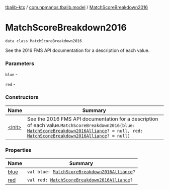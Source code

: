 [tbalib-ktx](../../index.md) / [com.npmanos.tbalib.model](../index.md) / [MatchScoreBreakdown2016](./index.md)

# MatchScoreBreakdown2016

`data class MatchScoreBreakdown2016`

See the 2016 FMS API documentation for a description of each value.

### Parameters

`blue` -

`red` -

### Constructors

| Name | Summary |
|---|---|
| [&lt;init&gt;](-init-.md) | See the 2016 FMS API documentation for a description of each value.`MatchScoreBreakdown2016(blue: `[`MatchScoreBreakdown2016Alliance`](../-match-score-breakdown2016-alliance/index.md)`? = null, red: `[`MatchScoreBreakdown2016Alliance`](../-match-score-breakdown2016-alliance/index.md)`? = null)` |

### Properties

| Name | Summary |
|---|---|
| [blue](blue.md) | `val blue: `[`MatchScoreBreakdown2016Alliance`](../-match-score-breakdown2016-alliance/index.md)`?` |
| [red](red.md) | `val red: `[`MatchScoreBreakdown2016Alliance`](../-match-score-breakdown2016-alliance/index.md)`?` |
